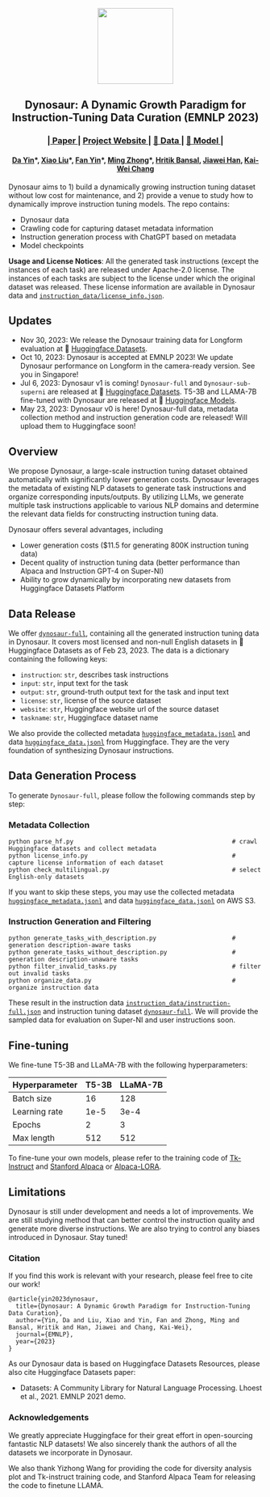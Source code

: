 
<p align="center" width="100%">
</p>

<div id="top" align="center">
<img src=imgs/dynosaur.png width=150 />

Dynosaur: A Dynamic Growth Paradigm for Instruction-Tuning Data Curation (EMNLP 2023)
-----------------------------
<h3> |<a href="https://arxiv.org/abs/2305.14327"> Paper </a> | 
<a href="https://dynosaur-it.github.io/"> Project Website </a> |
<a href="https://huggingface.co/datasets?search=dynosaur"> 🤗 Data </a> |  
<a href="https://huggingface.co/models?sort=trending&search=dynosaur"> 🤗 Model </a> |
</h3>
<h4>
  <a href="https://wadeyin9712.github.io/">Da Yin</a>*, <a href="https://xxxiaol.github.io/">Xiao Liu</a>*, <a href="https://fanyin3639.github.io/">Fan Yin</a>*, <a href="https://maszhongming.github.io/">Ming Zhong</a>*, <a href="https://sites.google.com/view/hbansal">Hritik Bansal</a>, <a href="http://hanj.cs.illinois.edu/">Jiawei Han</a>, <a href="http://web.cs.ucla.edu/~kwchang/">Kai-Wei Chang</a>
</h4>
</div>

Dynosaur aims to 1) build a dynamically growing instruction tuning dataset without low cost for maintenance, and 2) provide a venue to study how to dynamically improve instruction tuning models. The repo contains:

- Dynosaur data
- Crawling code for capturing dataset metadata information
- Instruction generation process with ChatGPT based on metadata
- Model checkpoints

**Usage and License Notices**: All the generated task instructions (except the instances of each task) are released under Apache-2.0 license. The instances of each tasks are subject to the license under which the original dataset was released. These license information are available in Dynosaur data and [`instruction_data/license_info.json`](./instruction_data/license_info.json).

## Updates
- Nov 30, 2023: We release the Dynosaur training data for Longform evaluation at 🤗 [Huggingface Datasets]().
- Oct 10, 2023: Dynosaur is accepted at EMNLP 2023! We update Dynosaur performance on Longform in the camera-ready version. See you in Singapore!
- Jul 6, 2023: Dynosaur v1 is coming! `Dynosaur-full` and `Dynosaur-sub-superni` are released at 🤗 [Huggingface Datasets](https://huggingface.co/datasets?search=dynosaur). T5-3B and LLAMA-7B fine-tuned with Dynosaur are released at 🤗 [Huggingface Models](https://huggingface.co/models?sort=trending&search=dynosaur).
- May 23, 2023: Dynosaur v0 is here! Dynosaur-full data, metadata collection method and instruction generation code are released! Will upload them to Huggingface soon!

## Overview

We propose Dynosaur, a large-scale instruction tuning dataset obtained automatically with significantly lower generation costs. Dynosaur leverages the metadata of existing NLP datasets to generate task instructions and organize corresponding inputs/outputs. By utilizing LLMs, we generate multiple task instructions applicable to various NLP domains and determine the relevant data fields for constructing instruction tuning data.

Dynosaur offers several advantages, including 
- Lower generation costs ($11.5 for generating 800K instruction tuning data)
- Decent quality of instruction tuning data (better performance than Alpaca and Instruction GPT-4 on Super-NI)
- Ability to grow dynamically by incorporating new datasets from Huggingface Datasets Platform

## Data Release

We offer [`dynosaur-full`](https://huggingface.co/datasets/Dynosaur/dynosaur-full), containing all the generated instruction tuning data in Dynosaur. It covers most licensed and non-null English datasets in 🤗 Huggingface Datasets as of Feb 23, 2023.
The data is a dictionary containing the following keys:

- `instruction`: `str`, describes task instructions 
- `input`: `str`, input text for the task
- `output`: `str`, ground-truth output text for the task and input text
- `license`: `str`, license of the source dataset
- `website`: `str`, Huggingface website url of the source dataset
- `taskname`: `str`, Huggingface dataset name

We also provide the collected metadata [`huggingface_metadata.jsonl`](https://dynosaur.s3.us-west-1.amazonaws.com/huggingface_metadata.jsonl) and data [`huggingface_data.jsonl`](https://dynosaur.s3.us-west-1.amazonaws.com/huggingface_data.jsonl) from Huggingface. They are the very foundation of synthesizing Dynosaur instructions.

## Data Generation Process

To generate `Dynosaur-full`, please follow the following commands step by step:

### Metadata Collection
```
python parse_hf.py                                            # crawl Huggingface datasets and collect metadata
python license_info.py                                        # capture license information of each dataset
python check_multilingual.py                                  # select English-only datasets
```
If you want to skip these steps, you may use the collected metadata [`huggingface_metadata.jsonl`](https://dynosaur.s3.us-west-1.amazonaws.com/huggingface_metadata.jsonl) and data [`huggingface_data.jsonl`](https://dynosaur.s3.us-west-1.amazonaws.com/huggingface_data.jsonl) on AWS S3.

### Instruction Generation and Filtering
```
python generate_tasks_with_description.py                     # generation description-aware tasks
python generate_tasks_without_description.py                  # generation description-unaware tasks
python filter_invalid_tasks.py                                # filter out invalid tasks
python organize_data.py                                       # organize instruction data
```
These result in the instruction data [`instruction_data/instruction-full.json`](./instruction_data/instruction-full.json) and instruction tuning dataset [`dynosaur-full`](https://huggingface.co/datasets/Dynosaur/dynosaur-full). We will provide the sampled data for evaluation on Super-NI and user instructions soon.

## Fine-tuning

We fine-tune T5-3B and LLaMA-7B with the following hyperparameters:

| Hyperparameter | T5-3B    | LLaMA-7B  |
|----------------|----------|-----------|
| Batch size     | 16       | 128       |
| Learning rate  | 1e-5     | 3e-4      |
| Epochs         | 2        | 3         |
| Max length     | 512      | 512       |

To fine-tune your own models, please refer to the training code of [Tk-Instruct](https://github.com/yizhongw/Tk-Instruct) and [Stanford Alpaca](https://github.com/tatsu-lab/stanford_alpaca) or [Alpaca-LORA](https://github.com/tloen/alpaca-lora). 

## Limitations

Dynosaur is still under development and needs a lot of improvements. We are still studying method that can better control the instruction quality and generate more diverse instructions. We are also trying to control any biases introduced in Dynosaur. Stay tuned!

### Citation

If you find this work is relevant with your research, please feel free to cite our work!
```
@article{yin2023dynosaur,
  title={Dynosaur: A Dynamic Growth Paradigm for Instruction-Tuning Data Curation},
  author={Yin, Da and Liu, Xiao and Yin, Fan and Zhong, Ming and Bansal, Hritik and Han, Jiawei and Chang, Kai-Wei},
  journal={EMNLP},
  year={2023}
}
```

As our Dynosaur data is based on Huggingface Datasets Resources, please also cite Huggingface Datasets paper:
- Datasets: A Community Library for Natural Language Processing. Lhoest et al., 2021. EMNLP 2021 demo.

### Acknowledgements

We greatly appreciate Huggingface for their great effort in open-sourcing fantastic NLP datasets! We also sincerely thank the authors of all the datasets we incorporate in Dynosaur.

We also thank Yizhong Wang for providing the code for diversity analysis plot and Tk-instruct training code, and Stanford Alpaca Team for releasing the code to finetune LLAMA.
